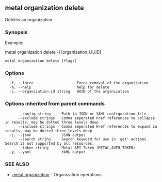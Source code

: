 ## metal organization delete

Deletes an organization

### Synopsis

Example:
	
metal organization delete -i [organization_UUID]

	

```
metal organization delete [flags]
```

### Options

```
  -f, --force                    Force removal of the organization
  -h, --help                     help for delete
  -i, --organization-id string   UUID of the organization
```

### Options inherited from parent commands

```
      --config string     Path to JSON or YAML configuration file
      --exclude strings   Comma seperated Href references to collapse in results, may be dotted three levels deep
      --include strings   Comma seperated Href references to expand in results, may be dotted three levels deep
  -j, --json              JSON output
      --search string     Search keyword for use in 'get' actions. Search is not supported by all resources.
      --token string      Metal API Token (METAL_AUTH_TOKEN)
  -y, --yaml              YAML output
```

### SEE ALSO

* [metal organization](metal_organization.md)	 - Organization operations

